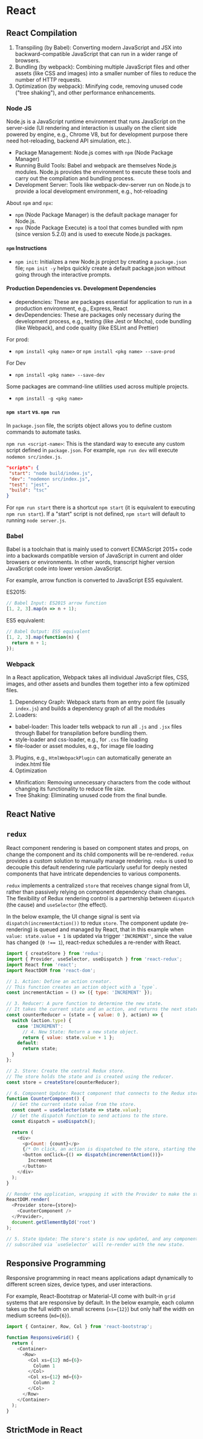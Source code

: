# React

## React Compilation

1. Transpiling (by Babel): Converting modern JavaScript and JSX into backward-compatible JavaScript that can run in a wider range of browsers.
2. Bundling (by webpack): Combining multiple JavaScript files and other assets (like CSS and images) into a smaller number of files to reduce the number of HTTP requests.
3. Optimization (by webpack): Minifying code, removing unused code ("tree shaking"), and other performance enhancements.

### Node JS

Node.js is a JavaScript runtime environment that runs JavaScript on the server-side (UI rendering and interaction is usually on the client side powered by engine, e.g., Chrome V8, but for development purpose there need hot-reloading, backend API simulation, etc.).

* Package Management: Node.js comes with `npm` (Node Package Manager)
* Running Build Tools: Babel and webpack are themselves Node.js modules. Node.js provides the environment to execute these tools and carry out the compilation and bundling process.
* Development Server: Tools like webpack-dev-server run on Node.js to provide a local development environment, e.g., hot-reloading

About `npm` and `npx`:

* `npm` (Node Package Manager) is the default package manager for Node.js.
* `npx` (Node Package Execute) is a tool that comes bundled with npm (since version 5.2.0) and is used to execute Node.js packages.

#### `npm` Instructions

* `npm init`: Initializes a new Node.js project by creating a `package.json` file; `npm init -y` helps quickly create a default package.json without going through the interactive prompts.

#### Production Dependencies vs. Development Dependencies

* dependencies: These are packages essential for application to run in a production environment, e.g., Express, React
* devDependencies: These are packages only necessary during the development process, e.g., testing (like Jest or Mocha), code bundling (like Webpack), and code quality (like ESLint and Prettier)

For prod:

* `npm install <pkg name>` or `npm install <pkg name> --save-prod`

For Dev

* `npm install <pkg name> --save-dev`

Some packages are command-line utilities used across multiple projects.

* `npm install -g <pkg name>`

#### `npm start` vs. `npm run`

In `package.json` file, the scripts object allows you to define custom commands to automate tasks.

`npm run <script-name>`: This is the standard way to execute any custom script defined in `package.json`.
For example, `npm run dev` will execute `nodemon src/index.js`.

```json
"scripts": {
 "start": "node build/index.js",
 "dev": "nodemon src/index.js",
 "test": "jest",
 "build": "tsc"
}
```

For `npm run start` there is a shortcut `npm start` (it is equivalent to executing `npm run start`).
If a "start" script is not defined, `npm start` will default to running `node server.js`.

### Babel

Babel is a toolchain that is mainly used to convert ECMAScript 2015+ code into a backwards compatible version of JavaScript in current and older browsers or environments.
In other words, transcript higher version JavaScript code into lower version JavaScript.

For example, arrow function is converted to JavaScript ES5 equivalent.

ES2015:

```js
// Babel Input: ES2015 arrow function
[1, 2, 3].map(n => n + 1);
```

ES5 equivalent:

```js
// Babel Output: ES5 equivalent
[1, 2, 3].map(function(n) {
  return n + 1;
});
```

### Webpack

In a React application, Webpack takes all individual JavaScript files, CSS, images, and other assets and bundles them together into a few optimized files.

1. Dependency Graph: Webpack starts from an entry point file (usually `index.js`) and builds a dependency graph of all the modules
2. Loaders:
  * babel-loader: This loader tells webpack to run all `.js` and `.jsx` files through Babel for transpilation before bundling them.
  * style-loader and css-loader, e.g., for `.css` file loading
  * file-loader or asset modules, e.g., for image file loading
3. Plugins, e.g., `HtmlWebpackPlugin` can automatically generate an index.html file
4. Optimization
  * Minification: Removing unnecessary characters from the code without changing its functionality to reduce file size.
  * Tree Shaking: Eliminating unused code from the final bundle.

## React Native

## `redux`

React component rendering is based on component states and props, on change the component and its child components will be re-rendered.
`redux` provides a custom solution to manually manage rendering.
`redux` is used to decouple this default rendering rule particularly useful for deeply nested components that have intricate dependencies to various components.

`redux` implements a centralized `store` that receives change signal from UI, rather than passively relying on component dependency chain changes.
The flexibility of Redux rendering control is a partnership between `dispatch` (the cause) and `useSelector` (the effect).

In the below example, 
the UI change signal is sent via `dispatch(incrementAction())` to redux `store`.
The component update (re-rendering) is queued and managed by React, that in this example when `value: state.value + 1` is updated via trigger `'INCREMENT'`, since the value has changed (`0 !== 1`), react-redux schedules a re-render with React.

```js
import { createStore } from 'redux';
import { Provider, useSelector, useDispatch } from 'react-redux';
import React from 'react';
import ReactDOM from 'react-dom';

// 1. Action: Define an action creator.
// This function creates an action object with a `type`.
const incrementAction = () => ({ type: 'INCREMENT' });

// 3. Reducer: A pure function to determine the new state.
// It takes the current state and an action, and returns the next state.
const counterReducer = (state = { value: 0 }, action) => {
  switch (action.type) {
    case 'INCREMENT':
      // 4. New State: Return a new state object.
      return { value: state.value + 1 };
    default:
      return state;
  }
};

// 2. Store: Create the central Redux store.
// The store holds the state and is created using the reducer.
const store = createStore(counterReducer);

// 6. Component Update: React component that connects to the Redux store.
function CounterComponent() {
  // Get the current state value from the store.
  const count = useSelector(state => state.value);
  // Get the dispatch function to send actions to the store.
  const dispatch = useDispatch();

  return (
    <div>
      <p>Count: {count}</p>
      {/* On click, an action is dispatched to the store, starting the cycle. */}
      <button onClick={() => dispatch(incrementAction())}>
        Increment
      </button>
    </div>
  );
}

// Render the application, wrapping it with the Provider to make the store available.
ReactDOM.render(
  <Provider store={store}>
    <CounterComponent />
  </Provider>,
  document.getElementById('root')
);

// 5. State Update: The store's state is now updated, and any component
// subscribed via `useSelector` will re-render with the new state.
```

## Responsive Programming

Responsive programming in react means applications adapt dynamically to different screen sizes, device types, and user interactions.

For example, React-Bootstrap or Material-UI come with built-in `grid` systems that are responsive by default.
In the below example, each column takes up the full width on small screens (`xs={12}`) but only half the width on medium screens (`md={6}`).

```js
import { Container, Row, Col } from 'react-bootstrap';

function ResponsiveGrid() {
  return (
    <Container>
      <Row>
        <Col xs={12} md={6}>
          Column 1
        </Col>
        <Col xs={12} md={6}>
          Column 2
        </Col>
      </Row>
    </Container>
  );
}
```


## StrictMode in React